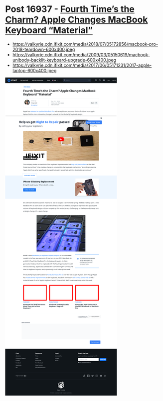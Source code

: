 # Post 16937 - [Fourth Time’s the Charm? Apple Changes MacBook Keyboard &#8220;Material&#8221;](https://www.ifixit.com/News/16937/macbook-gen-4-keyboard-fix)

- https://valkyrie.cdn.ifixit.com/media/2018/07/05172856/macbook-pro-2018-teardown-600x400.jpeg
- https://valkyrie.cdn.ifixit.com/media/2009/03/05150619/macbook-unibody-backlit-keyboard-upgrade-600x400.jpeg
- https://valkyrie.cdn.ifixit.com/media/2017/06/05171231/2017-apple-laptop-600x400.jpeg

![screencap](screenshots/0e71c09b-ef97-47de-8766-303a602f49c6.png)
